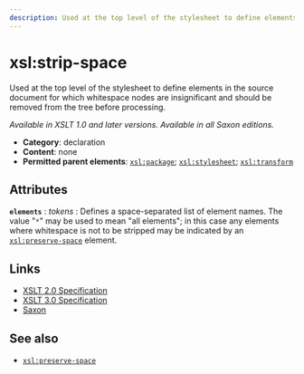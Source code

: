 ```yaml
---
description: Used at the top level of the stylesheet to define elements in the source document for which whitespace nodes are insignificant and should be removed from the tree before processing
---
```


# xsl:strip-space

Used at the top level of the stylesheet to define elements in the source document for which whitespace nodes are insignificant and should be removed from the tree before processing.

_Available in XSLT 1.0 and later versions. Available in all Saxon editions._

- **Category**: declaration
- **Content**: none
- **Permitted parent elements**: [`xsl:package`](xsl-package.md); [`xsl:stylesheet`](xsl-stylesheet.md); [`xsl:transform`](xsl-transform.md)

## Attributes

**`elements`**
: _tokens_
: Defines a space-separated list of element names. The value "`*`" may be used to mean "all elements"; in this case any elements where whitespace is not to be stripped may be indicated by an [`xsl:preserve-space`](xsl-preserve-space.md) element.

## Links

- [XSLT 2.0 Specification](http://www.w3.org/TR/xslt20/#element-strip-space)
- [XSLT 3.0 Specification](http://www.w3.org/TR/xslt-30/#element-strip-space)
- [Saxon](https://www.saxonica.com/html/documentation/xsl-elements/strip-space.html)

## See also

- [`xsl:preserve-space`](xsl-preserve-space.md)
